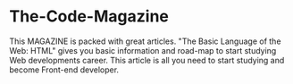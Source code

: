 # The-Code-Magazine
This MAGAZINE is packed with great articles. "The Basic Language of the Web: HTML" gives you basic information and road-map to start studying Web developments career. This article is all you need to start studying and become Front-end developer. 
